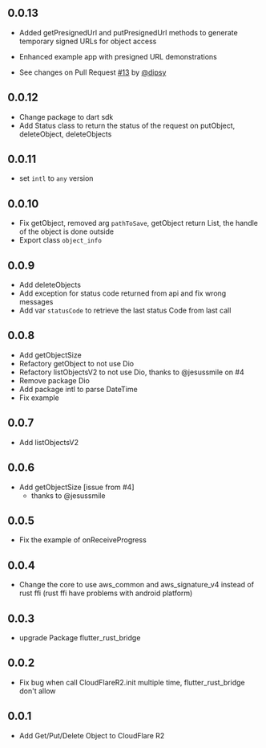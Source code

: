 ## 0.0.13
* Added getPresignedUrl and putPresignedUrl methods to generate temporary signed URLs for object access
* Enhanced example app with presigned URL demonstrations
  
* See changes on Pull Request [#13](https://github.com/rodolfogoulart/cloudflare_r2/pull/13) by [@dipsy](https://github.com/dipsy)

## 0.0.12
* Change package to dart sdk
* Add Status class to return the status of the request on putObject, deleteObject, deleteObjects

## 0.0.11
* set `intl` to `any` version

## 0.0.10
* Fix getObject, removed arg `pathToSave`, getObject return List<int>, the handle of the object is done outside
* Export class `object_info`

## 0.0.9
* Add deleteObjects
* Add exception for status code returned from api and fix wrong messages
* Add var `statusCode` to retrieve the last status Code from last call

## 0.0.8
* Add getObjectSize
* Refactory getObject to not use Dio
* Refactory listObjectsV2 to not use Dio, thanks to @jesussmile on #4
* Remove package Dio
* Add package intl to parse DateTime
* Fix example

## 0.0.7
* Add listObjectsV2

## 0.0.6
* Add getObjectSize [issue from #4]
    * thanks to @jesussmile

## 0.0.5
* Fix the example of onReceiveProgress

## 0.0.4
* Change the core to use aws_common and aws_signature_v4 instead of rust ffi (rust ffi have problems with android platform)

## 0.0.3
* upgrade Package flutter_rust_bridge 

## 0.0.2
* Fix bug when call CloudFlareR2.init multiple time, flutter_rust_bridge don't allow

## 0.0.1
* Add Get/Put/Delete Object to CloudFlare R2
